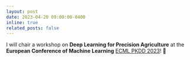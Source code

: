 ```yaml
---
layout: post
date: 2023-04-20 09:00:00-0400
inline: true
related_posts: false
---
```


I will chair a workshop on **Deep Learning for Precision Agriculture** at the **European Conference of Machine Learning** [ECML PKDD 2023](https://2023.ecmlpkdd.org/)! 🌱
